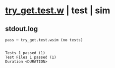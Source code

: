 # [try_get.test.w](../../../../../../examples/tests/sdk_tests/bucket/try_get.test.w) | test | sim

## stdout.log
```log
pass ─ try_get.test.wsim (no tests)
 
 
Tests 1 passed (1)
Test Files 1 passed (1)
Duration <DURATION>
```

